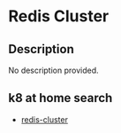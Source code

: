 # Redis Cluster

## Description

No description provided.

## k8 at home search

- [redis-cluster](https://nanne.dev/k8s-at-home-search/#/redis-cluster)
